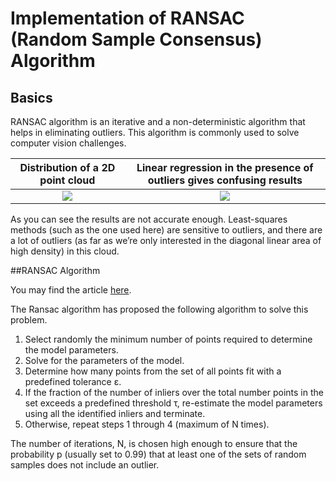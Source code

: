 # Implementation of RANSAC (Random Sample Consensus) Algorithm

## Basics
RANSAC algorithm is an iterative and a non-deterministic algorithm that helps in eliminating outliers. This algorithm is commonly used to solve computer vision challenges. 

Distribution of a 2D point cloud           |  Linear regression in the presence of outliers gives confusing results
:-------------------------:|:-------------------------:
![](https://iili.io/Ygdj9e.png)  |  ![](https://iili.io/YgdRat.png)

As you can see the results are not accurate enough. Least-squares methods (such as the one used here) are sensitive to outliers, and there are a lot of outliers (as far as we’re only interested in the diagonal linear area of high density) in this cloud.

##RANSAC Algorithm

You may find the article [here](http://www.cs.ait.ac.th/~mdailey/cvreadings/Fischler-RANSAC.pdf). 

The Ransac algorithm has proposed the following algorithm to solve this problem. 

1. Select randomly the minimum number of points required to determine the model
parameters.
2. Solve for the parameters of the model.
3. Determine how many points from the set of all points fit with a predefined tolerance ε.
4. If the fraction of the number of inliers over the total number points in the set exceeds a predefined threshold τ, re-estimate the model parameters using all the identified inliers and terminate.
5. Otherwise, repeat steps 1 through 4 (maximum of N times).


The number of iterations, N, is chosen high enough to ensure that the probability p (usually set to 0.99) that at least one of the sets of random samples does not include an outlier.

 